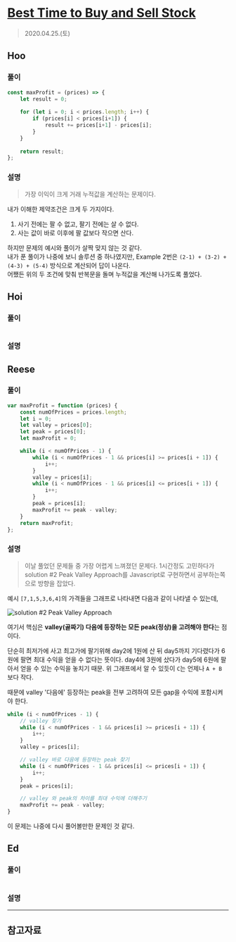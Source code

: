 # [Best Time to Buy and Sell Stock](https://leetcode.com/explore/interview/card/top-interview-questions-easy/92/array/564/)

> 2020.04.25.(토)

## Hoo

### 풀이

```js
const maxProfit = (prices) => {
    let result = 0; 
    
    for (let i = 0; i < prices.length; i++) {
        if (prices[i] < prices[i+1]) {
            result += prices[i+1] - prices[i];
        }
    }
    
    return result;
};
```

### 설명

> 가장 이익이 크게 거래 누적값을 계산하는 문제이다. 

내가 이해한 제약조건은 크게 두 가지이다.
1. 사기 전에는 팔 수 없고, 팔기 전에는 살 수 없다.
2. 사는 값이 바로 이후에 팔 값보다 작으면 산다.

하지만 문제의 예시와 풀이가 살짝 맞지 않는 것 같다.  
내가 푼 풀이가 나중에 보니 솔루션 중 하나였지만, Example 2번은 `(2-1) + (3-2) + (4-3) + (5-4)` 방식으로 계산되어 답이 나온다.  
어쨌든 위의 두 조건에 맞춰 반복문을 돌며 누적값을 계산해 나가도록 풀었다. 


## Hoi

### 풀이

```js
```

### 설명

## Reese

### 풀이

```js
var maxProfit = function (prices) {
	const numOfPrices = prices.length;
	let i = 0;
	let valley = prices[0];
	let peak = prices[0];
	let maxProfit = 0;

	while (i < numOfPrices - 1) {
		while (i < numOfPrices - 1 && prices[i] >= prices[i + 1]) {
			i++;
		}
		valley = prices[i];
		while (i < numOfPrices - 1 && prices[i] <= prices[i + 1]) {
			i++;
		}
		peak = prices[i];
		maxProfit += peak - valley;
	}
	return maxProfit;
};
```

### 설명

> 이날 풀었던 문제들 중 가장 어렵게 느껴졌던 문제다. 1시간정도 고민하다가 solution #2 Peak Valley Approach를 Javascript로 구현하면서 공부하는쪽으로 방향을 잡았다.

예시 `[7,1,5,3,6,4]`의 가격들을 그래프로 나타내면 다음과 같이 나타낼 수 있는데,

![solution #2 Peak Valley Approach](https://leetcode.com/media/original_images/122_maxprofit_1.PNG)

여기서 핵심은 **valley(골짜기) 다음에 등장하는 모든 peak(정상)을 고려해야 한다**는 점이다.

단순히 최저가에 사고 최고가에 팔기위해 day2에 1원에 산 뒤 day5까지 기다렸다가 6원에 팔면 최대 수익을 얻을 수 없다는 뜻이다. day4에 3원에 샀다가 day5에 6원에 팔아서 얻을 수 있는 수익을 놓치기 때문. 위 그래프에서 알 수 있듯이 `C`는 언제나 `A + B` 보다 작다.

때문에 valley '다음에' 등장하는 peak을 전부 고려하여 모든 gap을 수익에 포함시켜야 한다.

```js
while (i < numOfPrices - 1) {
	// valley 찾기
	while (i < numOfPrices - 1 && prices[i] >= prices[i + 1]) {
		i++;
	}
	valley = prices[i];

	// valley 바로 다음에 등장하는 peak 찾기
	while (i < numOfPrices - 1 && prices[i] <= prices[i + 1]) {
		i++;
	}
	peak = prices[i];

	// valley 와 peak의 차이를 최대 수익에 더해주기
	maxProfit += peak - valley;
}
```

이 문제는 나중에 다시 풀어볼만한 문제인 것 같다.

## Ed

### 풀이

```js
```

### 설명

---

## 참고자료
